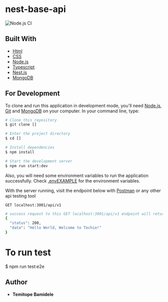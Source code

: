 # nest-base-api


![Node.js CI]([])

## Built With

- [Html]()
- [CSS]()
- [Node.js](https://nodejs.org/)
- [Typescript](https://www.typescriptlang.org/)
- [Nest.js](https://docs.nestjs.com/)
- [MongoDB](https://www.mongodb.com/)


## For Development

To clone and run this application in development mode, you'll need [Node.js](https://nodejs.org/en/download/), [Git](https://git-scm.com) and  [MongoDB](https://www.mongodb.com/) on your computer.
In your command line, type:

```bash
# Clone this repository
$ git clone []

# Enter the project directory
$ cd []

# Install dependencies
$ npm install

# Start the development server
$ npm run start:dev
```
Also, you will need some environment variables to run the application successfully. Check [.envEXAMPLE](.envEXAMPLE) for the environment variables.

With the server running, visit the endpoint below with [Postman](https://www.postman.com/) or any other api testing tool

`GET localhost:3001/api/v1`

```bash
# success request to this GET localhost:3001/api/v1 endpoint will return
{
  "status": 200,
  "data": "Hello World, Welcome to Techie!"
}
```

# To run test
$ npm run test:e2e

## Author
- **Temitope Bamidele**

